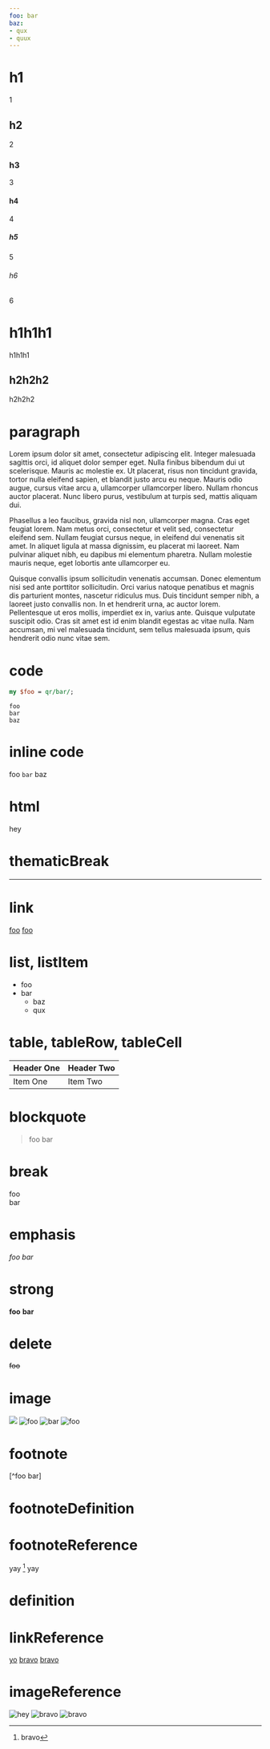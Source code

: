 ```yaml
---
foo: bar
baz:
- qux
- quux
---
```


# h1

1

## h2

2

### h3

3

#### h4

4

##### h5

5

###### h6

6

h1h1h1
======

h1h1h1


h2h2h2
------

h2h2h2

# paragraph

Lorem ipsum dolor sit amet, consectetur adipiscing elit.
Integer malesuada sagittis orci, id aliquet dolor semper eget.
Nulla finibus bibendum dui ut scelerisque.
Mauris ac molestie ex.
Ut placerat, risus non tincidunt gravida, tortor nulla eleifend sapien, et blandit justo arcu eu neque.
Mauris odio augue, cursus vitae arcu a, ullamcorper ullamcorper libero.
Nullam rhoncus auctor placerat.
Nunc libero purus, vestibulum at turpis sed, mattis aliquam dui.

Phasellus a leo faucibus, gravida nisl non, ullamcorper magna.
Cras eget feugiat lorem.
Nam metus orci, consectetur et velit sed, consectetur eleifend sem.
Nullam feugiat cursus neque, in eleifend dui venenatis sit amet.
In aliquet ligula at massa dignissim, eu placerat mi laoreet.
Nam pulvinar aliquet nibh, eu dapibus mi elementum pharetra.
Nullam molestie mauris neque, eget lobortis ante ullamcorper eu.

Quisque convallis ipsum sollicitudin venenatis accumsan.
Donec elementum nisi sed ante porttitor sollicitudin.
Orci varius natoque penatibus et magnis dis parturient montes, nascetur ridiculus mus.
Duis tincidunt semper nibh, a laoreet justo convallis non.
In et hendrerit urna, ac auctor lorem.
Pellentesque ut eros mollis, imperdiet ex in, varius ante.
Quisque vulputate suscipit odio.
Cras sit amet est id enim blandit egestas ac vitae nulla.
Nam accumsan, mi vel malesuada tincidunt, sem tellus malesuada ipsum, quis hendrerit odio nunc vitae sem.

# code

```perl
my $foo = qr/bar/;
```

```
foo
bar
baz
```

# inline code

foo `bar` baz

# html

<div>hey</div>

# thematicBreak

---

# link

[](http://example.com)
[foo](http://example.com)
[](http://example.com "bar")
[foo](http://example.com "bar")

# list, listItem

- foo
- bar
  - baz
  - qux

# table, tableRow, tableCell

| Header One     | Header Two     |
| :------------- | :------------- |
| Item One       | Item Two       |    

# blockquote

> foo
> bar

# break

foo  
bar

# emphasis

*foo* _bar_

# strong

**foo** __bar__

# delete

~~foo~~

# image

![](http://example.com)
![foo](http://example.com)
![](http://example.com "bar")
![foo](http://example.com "bar")

# footnote

[^foo bar]

# footnoteDefinition

[^alpha]: bravo

# footnoteReference

yay [^alpha] yay

# definition

[bravo]: http://example.com

# linkReference

[yo][bravo]
[bravo][]
[bravo]

# imageReference

![hey][bravo]
![bravo][]
![bravo]

